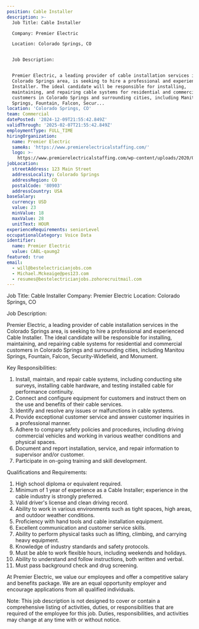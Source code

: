 ```yaml
---
position: Cable Installer
description: >-
  Job Title: Cable Installer

  Company: Premier Electric

  Location: Colorado Springs, CO


  Job Description:


  Premier Electric, a leading provider of cable installation services in the
  Colorado Springs area, is seeking to hire a professional and experienced Cable
  Installer. The ideal candidate will be responsible for installing,
  maintaining, and repairing cable systems for residential and commercial
  customers in Colorado Springs and surrounding cities, including Manitou
  Springs, Fountain, Falcon, Secur...
location: 'Colorado Springs, CO'
team: Commercial
datePosted: '2024-12-09T21:55:42.849Z'
validThrough: '2025-02-07T21:55:42.849Z'
employmentType: FULL_TIME
hiringOrganization:
  name: Premier Electric
  sameAs: 'https://www.premierelectricalstaffing.com/'
  logo: >-
    https://www.premierelectricalstaffing.com/wp-content/uploads/2020/05/Premier-Electrical-Staffing-logo.png
jobLocation:
  streetAddress: 123 Main Street
  addressLocality: Colorado Springs
  addressRegion: CO
  postalCode: '80903'
  addressCountry: USA
baseSalary:
  currency: USD
  value: 23
  minValue: 18
  maxValue: 28
  unitText: HOUR
experienceRequirements: seniorLevel
occupationalCategory: Voice Data
identifier:
  name: Premier Electric
  value: CABL-qaumg2
featured: true
email:
  - will@bestelectricianjobs.com
  - Michael.Mckeaige@pes123.com
  - resumes@bestelectricianjobs.zohorecruitmail.com
---
```




Job Title: Cable Installer
Company: Premier Electric
Location: Colorado Springs, CO

Job Description:

Premier Electric, a leading provider of cable installation services in the Colorado Springs area, is seeking to hire a professional and experienced Cable Installer. The ideal candidate will be responsible for installing, maintaining, and repairing cable systems for residential and commercial customers in Colorado Springs and surrounding cities, including Manitou Springs, Fountain, Falcon, Security-Widefield, and Monument.

Key Responsibilities:

1. Install, maintain, and repair cable systems, including conducting site surveys, installing cable hardware, and testing installed cable for performance continuity.
2. Connect and configure equipment for customers and instruct them on the use and benefits of their cable services.
3. Identify and resolve any issues or malfunctions in cable systems.
4. Provide exceptional customer service and answer customer inquiries in a professional manner.
5. Adhere to company safety policies and procedures, including driving commercial vehicles and working in various weather conditions and physical spaces.
6. Document and report installation, service, and repair information to supervisor and/or customer.
7. Participate in on-going training and skill development.

Qualifications and Requirements:

1. High school diploma or equivalent required.
2. Minimum of 1 year of experience as a Cable Installer; experience in the cable industry is strongly preferred.
3. Valid driver's license and clean driving record.
4. Ability to work in various environments such as tight spaces, high areas, and outdoor weather conditions.
5. Proficiency with hand tools and cable installation equipment.
6. Excellent communication and customer service skills.
7. Ability to perform physical tasks such as lifting, climbing, and carrying heavy equipment.
8. Knowledge of industry standards and safety protocols.
9. Must be able to work flexible hours, including weekends and holidays.
10. Ability to understand and follow instructions, both written and verbal.
11. Must pass background check and drug screening.

At Premier Electric, we value our employees and offer a competitive salary and benefits package. We are an equal opportunity employer and encourage applications from all qualified individuals.

Note: This job description is not designed to cover or contain a comprehensive listing of activities, duties, or responsibilities that are required of the employee for this job. Duties, responsibilities, and activities may change at any time with or without notice.